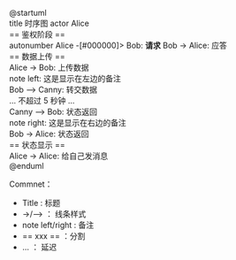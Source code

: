 @startuml  
title 时序图
actor Alice  
== 鉴权阶段 ==  
autonumber
Alice -[#000000]> Bob: <b>请求</b>
Bob -> Alice: 应答  
== 数据上传 ==  
Alice -> Bob: 上传数据  
note left: 这是显示在左边的备注  
Bob --> Canny: 转交数据  
... 不超过 5 秒钟 ...  
Canny --> Bob: 状态返回  
note right: 这是显示在右边的备注  
Bob -> Alice: 状态返回  
== 状态显示 ==  
Alice -> Alice: 给自己发消息  
@enduml

Commnet：

- Title : 标题
- ->/--> ： 线条样式
- note left/right : 备注
- == xxx == ：分割
- ... ： 延迟
